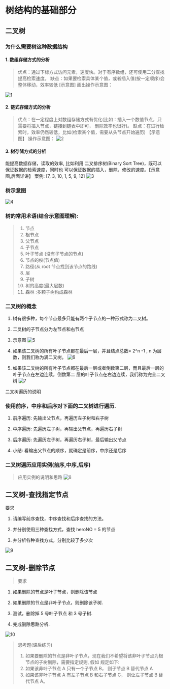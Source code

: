 # 树结构的基础部分

## 二叉树

### 为什么需要树这种数据结构

#### 1. 数组存储方式的分析
   > 优点：通过下标方式访问元素，速度快。对于有序数组，还可使用二分查找提高检索速度。 缺点：如果要检索具体某个值，或者插入值(按一定顺序)会整体移动，效率较低 [示意图] 画出操作示意图：

![1](images/1.png)

#### 2. 链式存储方式的分析
   > 优点：在一定程度上对数组存储方式有优化(比如：插入一个数值节点，只需要将插入节点，链接到链表中即可， 删除效率也很好)。 缺点：在进行检索时，效率仍然较低，比如(检索某个值，需要从头节点开始遍历) 【示意图】 操作示意图：
   ![2](images/2.png)

#### 3. 树存储方式的分析

能提高数据存储，读取的效率, 比如利用 二叉排序树(Binary Sort Tree)，既可以保证数据的检索速度，同时也 可以保证数据的插入，删除，修改的速度。【示意图,后面详讲】 案例: [7, 3, 10, 1, 5, 9, 12]
    ![3](images/3.png)
    
### 树示意图
![4](images/4.png)

### 树的常用术语(结合示意图理解):

> 1. 节点
> 2. 根节点
> 3. 父节点
> 4. 子节点
> 5. 叶子节点 (没有子节点的节点)
> 6. 节点的权(节点值)
> 7. 路径(从 root 节点找到该节点的路线)
> 8. 层
> 9. 子树
> 10. 树的高度(最大层数)
> 11. 森林 :多颗子树构成森林

### 二叉树的概念

1. 树有很多种，每个节点最多只能有两个子节点的一种形式称为二叉树。

2. 二叉树的子节点分为左节点和右节点

3. 示意图
![5](images/5.png)

4. 如果该二叉树的所有叶子节点都在最后一层，并且结点总数= 2^n -1 , n 为层数，则我们称为满二叉树。
![6](images/6.png)

5. 如果该二叉树的所有叶子节点都在最后一层或者倒数第二层，而且最后一层的叶子节点在左边连续，倒数第二 层的叶子节点在右边连续，我们称为完全二叉树
![7](images/7.png)

二叉树遍历的说明

### 使用前序，中序和后序对下面的二叉树进行遍历.

1. 前序遍历: 先输出父节点，再遍历左子树和右子树

2. 中序遍历: 先遍历左子树，再输出父节点，再遍历右子树

3. 后序遍历: 先遍历左子树，再遍历右子树，最后输出父节点

4. 小结: 看输出父节点的顺序，就确定是前序，中序还是后序

### 二叉树遍历应用实例(前序,中序,后序)

> 应用实例的说明和思路
![8](images/8.png)

## 二叉树-查找指定节点

要求

1. 请编写前序查找，中序查找和后序查找的方法。

2. 并分别使用三种查找方式，查找 heroNO = 5 的节点

3. 并分析各种查找方式，分别比较了多少次

![9](images/9.png)

## 二叉树-删除节点

> 要求

1. 如果删除的节点是叶子节点，则删除该节点

2. 如果删除的节点是非叶子节点，则删除该子树.

3. 测试，删除掉 5 号叶子节点 和 3 号子树.

4. 完成删除思路分析.

![10](images/10.png)

> 思考题(课后练习)
> 1. 如果要删除的节点是非叶子节点，现在我们不希望将该非叶子节点为根节点的子树删除，需要指定规则, 假如 规定如下:
> 2. 如果该非叶子节点 A 只有一个子节点 B， 则子节点 B 替代节点 A
> 3. 如果该非叶子节点 A 有左子节点 B 和右子节点 C， 则让左子节点 B 替代节点 A。
